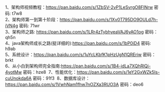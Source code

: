 1、架构师视频教程：https://pan.baidu.com/s/1ZbSV-2vP1LeSvrgO8FlNrw 密码: t7w8  
2、架构师第一到第十阶段：https://pan.baidu.com/s/1Xv0T795DO9OULd7h-iVN4g 密码: 71wr  
3、架构师之路: https://pan.baidu.com/s/1LRr4zTybhyeaVAJ6yAO1og 密码：qh5n  
4、java架构师成长之路(挺详细的):https://pan.baidu.com/s/1bP0iD4 密码: h9ab  
5、系统设计：https://pan.baidu.com/s/1uYcLKbfK1pHzUgN1QREriw 密码：brkt  
6、从小白到架构师完全指南:https://pan.baidu.com/s/1B4-idLa7XQhRlQi-4yotMw 密码：hze8  
7、性能优化：https://pan.baidu.com/s/1eY2GxWZk5Is-cuUnokda6A 密码：91f3  
8、数据库设计：https://pan.baidu.com/s/1VwhNam1fhw7nOZXa3RUO3A 密码：deo6  
